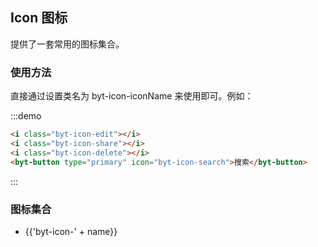 <script>
  var iconList = require('../icon.json');

  export default {
    data() {
      return {
        icons: iconList
      };
    }
  }
</script>
<style lang="scss">
  .demo-icon .source > i {
    color: #606266;
    margin: 0 20px;
    font-size: 1.5em;
    vertical-align: middle;
  }
  
  .demo-icon .source > button {
    margin: 0 20px;
  }

  .byt-doc-content section ul.icons-list {
    overflow: hidden;
    list-style: none;
    padding: 0;
    background:#fff;
    border: solid 1px #eaeefb;
    border-radius: 4px;
  }
  .byt-doc-content section ul.icons-list li {
    margin:0;
    float: left;
    width: 16.66%;
    text-align: center;
    height: 120px;
    line-height: 120px;
    color: #666;
    font-size: 13px;
    transition: color .15s linear;
    border-right: 1px solid #eee;
    border-bottom: 1px solid #eee;
    margin-right: -1px;
    margin-bottom: -1px;
    @utils-vertical-center;
    &:after {
      height:0;
    }
    span {
      display: inline-block;
      line-height: normal;
      vertical-align: middle;
      font-family: 'Helvetica Neue',Helvetica,'PingFang SC','Hiragino Sans GB','Microsoft YaHei',SimSun,sans-serif;
      color: #99a9bf;
    }
    
    i {
      display: block;
      font-size: 32px;
      margin-bottom: 15px;
      color: #606266;
    }
    
    .icon-name {
      display: inline-block;
      padding: 0 3px;
      height: 1em;
      color: #606266;
    }
    
    &:hover {
      color: rgb(92, 182, 255);
    }
  }
</style>
## Icon 图标

提供了一套常用的图标集合。

### 使用方法

直接通过设置类名为 byt-icon-iconName 来使用即可。例如：

:::demo
```html
<i class="byt-icon-edit"></i>
<i class="byt-icon-share"></i>
<i class="byt-icon-delete"></i>
<byt-button type="primary" icon="byt-icon-search">搜索</byt-button>

```
:::

### 图标集合

<ul class="icons-list clearfix">
  <li v-for="name in icons" :key="name">
    <span>
      <i :class="'byt-icon-' + name"></i>
      <span class="icon-name">{{'byt-icon-' + name}}</span>
    </span>
  </li>
</ul>
